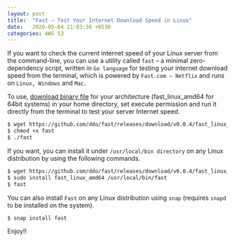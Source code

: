 ```yaml
---
layout: post
title:  "Fast – Test Your Internet Download Speed in Linux"
date:   2020-05-04 21:03:36 +0530
categories: AWS S3
---
```

If you want to check the current internet speed of your Linux server from the command-line, you can use a utility called `fast` – a minimal zero-dependency script, written in `Go language` for testing your internet download speed from the terminal, which is powered by `Fast.com – Netflix` and runs on `Linux, Windows` and `Mac`.

To use, [download binary file](https://github.com/ddo/fast/releases) for your architecture (fast_linux_amd64 for 64bit systems) in your home directory, set execute permission and run it directly from the terminal to test your server Internet speed.

```bash
$ wget https://github.com/ddo/fast/releases/download/v0.0.4/fast_linux_amd64 -O fast
$ chmod +x fast
$ ./fast
```
If you want, you can install it under `/usr/local/bin directory` on any Linux distribution by using the following commands.

```bash
$ wget https://github.com/ddo/fast/releases/download/v0.0.4/fast_linux_amd64 
$ sudo install fast_linux_amd64 /usr/local/bin/fast
$ fast
```
You can also install `Fast` on any Linux distribution using `snap` (requires `snapd` to be installed on the system).

```bash
$ snap install fast
```

Enjoy!!
